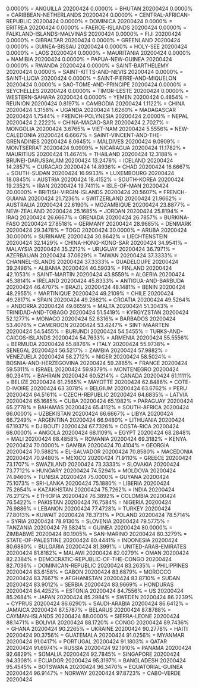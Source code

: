 0.0000% = ANGUILLA 20200424 
0.0000% = BHUTAN 20200424 
0.0000% = CARIBBEAN-NETHERLANDS 20200424 
0.0000% = CENTRAL-AFRICAN-REPUBLIC 20200424 
0.0000% = DOMINICA 20200424 
0.0000% = ERITREA 20200424 
0.0000% = FAEROE-ISLANDS 20200424 
0.0000% = FALKLAND-ISLANDS-MALVINAS 20200424 
0.0000% = FIJI 20200424 
0.0000% = GIBRALTAR 20200424 
0.0000% = GREENLAND 20200424 
0.0000% = GUINEA-BISSAU 20200424 
0.0000% = HOLY-SEE 20200424 
0.0000% = LAOS 20200424 
0.0000% = MAURITANIA 20200424 
0.0000% = NAMIBIA 20200424 
0.0000% = PAPUA-NEW-GUINEA 20200424 
0.0000% = RWANDA 20200424 
0.0000% = SAINT-BARTHELEMY 20200424 
0.0000% = SAINT-KITTS-AND-NEVIS 20200424 
0.0000% = SAINT-LUCIA 20200424 
0.0000% = SAINT-PIERRE-AND-MIQUELON 20200424 
0.0000% = SAO-TOME-AND-PRINCIPE 20200424 
0.0000% = SEYCHELLES 20200424 
0.0000% = TIMOR-LESTE 20200424 
0.0000% = WESTERN-SAHARA 20200424 
0.0000% = YEMEN 20200424 
0.4854% = REUNION 20200424 
0.8197% = CAMBODIA 20200424 
1.1122% = CHINA 20200424 
1.3158% = UGANDA 20200424 
1.6260% = MADAGASCAR 20200424 
1.7544% = FRENCH-POLYNESIA 20200424 
2.0000% = NEPAL 20200424 
2.2222% = CHINA-MACAO-SAR 20200424 
2.7027% = MONGOLIA 20200424 
3.6765% = VIET-NAM 20200424 
5.5556% = NEW-CALEDONIA 20200424 
6.6667% = SAINT-VINCENT-AND-THE-GRENADINES 20200424 
8.0645% = MALDIVES 20200424 
9.0909% = MONTSERRAT 20200424 
9.0909% = NICARAGUA 20200424 
11.1782% = MAURITIUS 20200424 
11.4674% = THAILAND 20200424 
12.3188% = BRUNEI-DARUSSALAM 20200424 
13.2476% = ICELAND 20200424 
14.2857% = CURACAO 20200424 
14.8936% = CHAD 20200424 
16.6667% = SOUTH-SUDAN 20200424 
16.9933% = LUXEMBOURG 20200424 
18.0845% = AUSTRIA 20200424 
18.4152% = SOUTH-KOREA 20200424 
19.2352% = IRAN 20200424 
19.7411% = ISLE-OF-MAN 20200424 
20.0000% = BRITISH-VIRGIN-ISLANDS 20200424 
20.5607% = FRENCH-GUIANA 20200424 
21.7236% = SWITZERLAND 20200424 
21.9662% = AUSTRALIA 20200424 
22.6190% = MOZAMBIQUE 20200424 
23.8877% = NEW-ZEALAND 20200424 
25.1685% = JORDAN 20200424 
25.8194% = IRAQ 20200424 
26.6667% = GRENADA 20200424 
26.7857% = BURKINA-FASO 20200424 
27.8518% = GERMANY 20200424 
28.9685% = DENMARK 20200424 
29.3478% = TOGO 20200424 
30.0000% = ARUBA 20200424 
30.0000% = SURINAME 20200424 
30.8642% = LIECHTENSTEIN 20200424 
32.1429% = CHINA-HONG-KONG-SAR 20200424 
34.9541% = MALAYSIA 20200424 
35.2212% = URUGUAY 20200424 
36.7971% = AZERBAIJAN 20200424 
37.0629% = TAIWAN 20200424 
37.3333% = CHANNEL-ISLANDS 20200424 
37.3333% = GUADELOUPE 20200424 
39.2496% = ALBANIA 20200424 
40.5903% = FINLAND 20200424 
42.1053% = SAINT-MARTIN 20200424 
43.8559% = ALGERIA 20200424 
45.3814% = IRELAND 20200424 
45.8333% = ANTIGUA-AND-BARBUDA 20200424 
46.4707% = BRAZIL 20200424 
48.1481% = BENIN 20200424 
48.2955% = MARTINIQUE 20200424 
49.2109% = CHILE 20200424 
49.2817% = SPAIN 20200424 
49.2882% = CROATIA 20200424 
49.5264% = ANDORRA 20200424 
49.6659% = MALTA 20200424 
51.3043% = TRINIDAD-AND-TOBAGO 20200424 
51.5419% = KYRGYZSTAN 20200424 
52.1277% = MONACO 20200424 
52.6316% = BARBADOS 20200424 
53.4076% = CAMEROON 20200424 
53.4247% = SINT-MAARTEN 20200424 
54.5455% = BURUNDI 20200424 
54.5455% = TURKS-AND-CAICOS-ISLANDS 20200424 
54.7633% = ARMENIA 20200424 
55.5556% = BERMUDA 20200424 
55.8876% = ITALY 20200424 
55.9738% = SENEGAL 20200424 
56.5217% = ZAMBIA 20200424 
57.9882% = VENEZUELA 20200424 
58.2712% = NIGER 20200424 
58.5024% = BOSNIA-AND-HERZEGOVINA 20200424 
59.2885% = FRANCE 20200424 
59.5311% = ISRAEL 20200424 
59.9379% = MONTENEGRO 20200424 
60.2341% = BAHRAIN 20200424 
60.5214% = CANADA 20200424 
61.1111% = BELIZE 20200424 
61.2565% = MAYOTTE 20200424 
62.8486% = COTE-D-IVOIRE 20200424 
63.3078% = BELGIUM 20200424 
63.6762% = PERU 20200424 
64.5161% = CZECH-REPUBLIC 20200424 
64.6835% = LATVIA 20200424 
65.1685% = CUBA 20200424 
65.1982% = PARAGUAY 20200424 
65.2778% = BAHAMAS 20200424 
65.4112% = SOUTH-AFRICA 20200424 
66.0000% = UZBEKISTAN 20200424 
66.6667% = LIBYA 20200424 
66.7249% = ARGENTINA 20200424 
66.9480% = LITHUANIA 20200424 
67.1937% = DJIBOUTI 20200424 
67.7326% = COSTA-RICA 20200424 
68.0000% = ANGOLA 20200424 
68.1109% = EGYPT 20200424 
68.2848% = MALI 20200424 
68.4858% = ROMANIA 20200424 
69.3182% = KENYA 20200424 
70.0000% = GAMBIA 20200424 
70.4104% = GEORGIA 20200424 
70.5882% = EL-SALVADOR 20200424 
70.8580% = MACEDONIA 20200424 
70.9480% = MEXICO 20200424 
71.9110% = GREECE 20200424 
73.1707% = SWAZILAND 20200424 
73.3333% = SLOVAKIA 20200424 
73.7712% = HUNGARY 20200424 
74.5294% = MOLDOVA 20200424 
74.9460% = TUNISIA 20200424 
75.0000% = GUYANA 20200424 
75.1073% = SRI-LANKA 20200424 
75.1880% = LIBERIA 20200424 
75.2654% = KAZAKHSTAN 20200424 
75.7262% = INDIA 20200424 
76.2712% = ETHIOPIA 20200424 
76.3892% = COLOMBIA 20200424 
76.5422% = PAKISTAN 20200424 
76.7584% = NIGERIA 20200424 
76.9886% = LEBANON 20200424 
77.4728% = TURKEY 20200424 
77.8013% = KUWAIT 20200424 
78.3731% = POLAND 20200424 
78.5714% = SYRIA 20200424 
78.9130% = SLOVENIA 20200424 
79.5775% = TANZANIA 20200424 
79.5824% = GUINEA 20200424 
80.0000% = ZIMBABWE 20200424 
80.1905% = SAN-MARINO 20200424 
80.3279% = STATE-OF-PALESTINE 20200424 
80.4441% = INDONESIA 20200424 
80.6880% = BULGARIA 20200424 
81.3991% = UNITED-ARAB-EMIRATES 20200424 
81.8182% = MALAWI 20200424 
82.0279% = OMAN 20200424 
82.2384% = DEMOCRATIC-REPUBLIC-OF-THE-CONGO 20200424 
82.7036% = DOMINICAN-REPUBLIC 20200424 
83.2635% = PHILIPPINES 20200424 
83.6158% = GABON 20200424 
83.6879% = MOROCCO 20200424 
83.7667% = AFGHANISTAN 20200424 
83.8710% = SUDAN 20200424 
83.9012% = SERBIA 20200424 
83.9669% = HONDURAS 20200424 
84.4252% = ESTONIA 20200424 
84.7556% = US 20200424 
85.2684% = JAPAN 20200424 
85.2984% = SWEDEN 20200424 
86.2239% = CYPRUS 20200424 
86.6290% = SAUDI-ARABIA 20200424 
86.6412% = JAMAICA 20200424 
87.5787% = BELARUS 20200424 
87.8788% = CAYMAN-ISLANDS 20200424 
88.0000% = SIERRA-LEONE 20200424 
88.1471% = BOLIVIA 20200424 
88.1720% = CONGO 20200424 
89.7436% = GHANA 20200424 
90.2265% = UKRAINE 20200424 
90.2778% = HAITI 20200424 
90.3756% = GUATEMALA 20200424 
91.0256% = MYANMAR 20200424 
91.0417% = PORTUGAL 20200424 
91.1803% = QATAR 20200424 
91.6974% = RUSSIA 20200424 
92.1910% = PANAMA 20200424 
92.6829% = SOMALIA 20200424 
92.7845% = SINGAPORE 20200424 
94.3308% = ECUADOR 20200424 
95.3197% = BANGLADESH 20200424 
95.4545% = BOTSWANA 20200424 
96.3470% = EQUATORIAL-GUINEA 20200424 
96.9147% = NORWAY 20200424 
97.8723% = CABO-VERDE 20200424 
